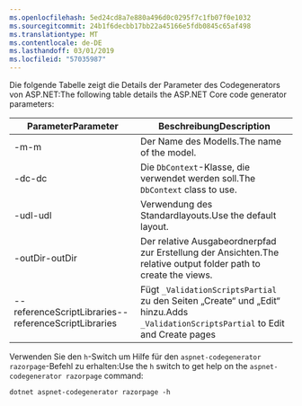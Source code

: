 ```yaml
---
ms.openlocfilehash: 5ed24cd8a7e880a496d0c0295f7c1fb07f0e1032
ms.sourcegitcommit: 24b1f6decbb17bb22a45166e5fdb0845c65af498
ms.translationtype: MT
ms.contentlocale: de-DE
ms.lasthandoff: 03/01/2019
ms.locfileid: "57035987"
---
```

<span data-ttu-id="5737e-101">Die folgende Tabelle zeigt die Details der Parameter des Codegenerators von ASP.NET:</span><span class="sxs-lookup"><span data-stu-id="5737e-101">The following table details the ASP.NET Core code generator parameters:</span></span>

| <span data-ttu-id="5737e-102">Parameter</span><span class="sxs-lookup"><span data-stu-id="5737e-102">Parameter</span></span>               | <span data-ttu-id="5737e-103">Beschreibung</span><span class="sxs-lookup"><span data-stu-id="5737e-103">Description</span></span>|
| ----------------- | ------------ |
| <span data-ttu-id="5737e-104">-m</span><span class="sxs-lookup"><span data-stu-id="5737e-104">-m</span></span>  | <span data-ttu-id="5737e-105">Der Name des Modells.</span><span class="sxs-lookup"><span data-stu-id="5737e-105">The name of the model.</span></span> |
| <span data-ttu-id="5737e-106">-dc</span><span class="sxs-lookup"><span data-stu-id="5737e-106">-dc</span></span>  | <span data-ttu-id="5737e-107">Die `DbContext`-Klasse, die verwendet werden soll.</span><span class="sxs-lookup"><span data-stu-id="5737e-107">The `DbContext` class to use.</span></span> |
| <span data-ttu-id="5737e-108">-udl</span><span class="sxs-lookup"><span data-stu-id="5737e-108">-udl</span></span> | <span data-ttu-id="5737e-109">Verwendung des Standardlayouts.</span><span class="sxs-lookup"><span data-stu-id="5737e-109">Use the default layout.</span></span> |
| <span data-ttu-id="5737e-110">-outDir</span><span class="sxs-lookup"><span data-stu-id="5737e-110">-outDir</span></span> | <span data-ttu-id="5737e-111">Der relative Ausgabeordnerpfad zur Erstellung der Ansichten.</span><span class="sxs-lookup"><span data-stu-id="5737e-111">The relative output folder path to create the views.</span></span> |
| <span data-ttu-id="5737e-112">--referenceScriptLibraries</span><span class="sxs-lookup"><span data-stu-id="5737e-112">--referenceScriptLibraries</span></span> | <span data-ttu-id="5737e-113">Fügt `_ValidationScriptsPartial` zu den Seiten „Create“ und „Edit“ hinzu.</span><span class="sxs-lookup"><span data-stu-id="5737e-113">Adds `_ValidationScriptsPartial` to Edit and Create pages</span></span> |

<span data-ttu-id="5737e-114">Verwenden Sie den `h`-Switch um Hilfe für den `aspnet-codegenerator razorpage`-Befehl zu erhalten:</span><span class="sxs-lookup"><span data-stu-id="5737e-114">Use the `h` switch to get help on the `aspnet-codegenerator razorpage` command:</span></span>

```console
dotnet aspnet-codegenerator razorpage -h
```
